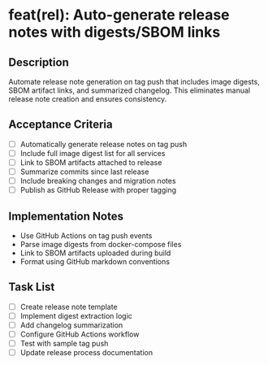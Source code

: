 # feat(rel): Auto-generate release notes with digests/SBOM links

## Description
Automate release note generation on tag push that includes image digests, SBOM artifact links, and summarized changelog. This eliminates manual release note creation and ensures consistency.

## Acceptance Criteria
- [ ] Automatically generate release notes on tag push
- [ ] Include full image digest list for all services
- [ ] Link to SBOM artifacts attached to release
- [ ] Summarize commits since last release
- [ ] Include breaking changes and migration notes
- [ ] Publish as GitHub Release with proper tagging

## Implementation Notes
- Use GitHub Actions on tag push events
- Parse image digests from docker-compose files
- Link to SBOM artifacts uploaded during build
- Format using GitHub markdown conventions

## Task List
- [ ] Create release note template
- [ ] Implement digest extraction logic
- [ ] Add changelog summarization
- [ ] Configure GitHub Actions workflow
- [ ] Test with sample tag push
- [ ] Update release process documentation